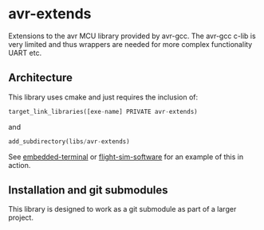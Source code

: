 # avr-extends

Extensions to the avr MCU library provided by avr-gcc. The avr-gcc c-lib is very
limited and thus wrappers are needed for more complex functionality UART etc.

## Architecture

This library uses cmake and just requires the inclusion of:

```python
target_link_libraries([exe-name] PRIVATE avr-extends)
```

and

```python
add_subdirectory(libs/avr-extends)
```

See [embedded-terminal](https://github.com/jaxsonpd/embedded-terminal) or [flight-sim-software](https://github.com/jaxsonpd/flight-sim-software) for an example of this in action.

## Installation and git submodules

This library is designed to work as a git submodule as part of a larger project.

